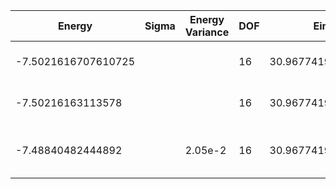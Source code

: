 | Energy            | Sigma | Energy Variance | DOF | Einf              | Method                          | Reference |
|-------------------|-------|-----------------|-----|-------------------|---------------------------------|-----------|
| -7.5021616707610725 |     |                 | 16  | 30.96774193548387 | Exact diagonalization           | TODO: own code (ED) |
| -7.50216163113578 |       |                 | 16  | 30.96774193548387 | DMRG (maxbonddim = 200)         | [code](https://github.com/varbench/methods/blob/main/scripts/tV/chain_32_P_16_4/dmrg.sh) |
| -7.48840482444892 |       | 2.05e-2         | 16  | 30.96774193548387 | QMC (continuous-time expansion) | [paper](https://journals.aps.org/prb/abstract/10.1103/PhysRevB.93.155117) [code](https://github.com/wangleiphy/SpinlesstV-LCT-INT) |
